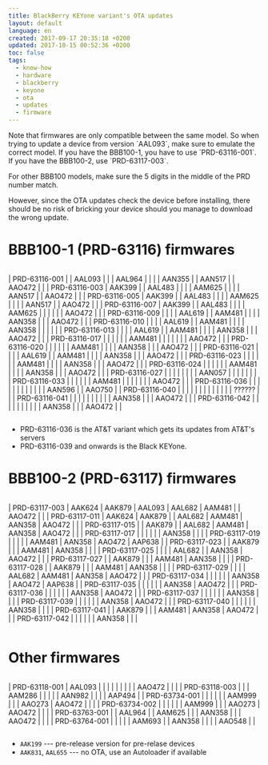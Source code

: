 ```yaml
---
title: BlackBerry KEYone variant's OTA updates
layout: default
language: en
created: 2017-09-17 20:35:18 +0200
updated: 2017-10-15 00:52:36 +0200
toc: false
tags:
  - know-how
  - hardware
  - blackberry
  - keyone
  - ota
  - updates
  - firmware
---
```

<p><div class="noteimportant" markdown="1">
Note that firmwares are only compatible between the same model. So when trying to update a device
from version `AAL093`, make sure to emulate the correct model. If you have the BBB100-1, you have
to use `PRD-63116-001`. If you have the BBB100-2, use `PRD-63117-003`.

For other BBB100 models, make sure the 5 digits in the middle of the PRD number match.

However, since the OTA updates check the device before installing, there should be no risk of
bricking your device should you manage to download the wrong update.
</div></p>


BBB100-1 (PRD-63116) firmwares
==============================

<div style="overflow-x: scroll;" markdown="1">

| PRD-63116-001 |        | AAL093 |        |        | AAL964 |        |        |        | AAN355 |        | AAN517 |        | AAO472 |        |
| PRD-63116-003 | AAK399 |        | AAL483 |        |        |        | AAM625 |        |        |        | AAN517 |        | AAO472 |        |
| PRD-63116-005 | AAK399 |        | AAL483 |        |        |        | AAM625 |        |        |        | AAN517 |        | AAO472 |        |
| PRD-63116-007 | AAK399 |        | AAL483 |        |        |        | AAM625 |        |        |        |        |        | AAO472 |        |
| PRD-63116-009 |        |        |        | AAL619 |        | AAM481 |        |        |        | AAN358 |        |        | AAO472 |        |
| PRD-63116-010 |        |        |        | AAL619 |        | AAM481 |        |        |        | AAN358 |        |        |        |        |
| PRD-63116-013 |        |        |        | AAL619 |        | AAM481 |        |        |        | AAN358 |        |        | AAO472 |        |
| PRD-63116-017 |        |        |        |        |        | AAM481 |        |        |        |        |        |        | AAO472 |        |
| PRD-63116-020 |        |        |        |        |        | AAM481 |        |        |        | AAN358 |        |        | AAO472 |        |
| PRD-63116-021 |        |        |        | AAL619 |        | AAM481 |        |        |        | AAN358 |        |        | AAO472 |        |
| PRD-63116-023 |        |        |        |        |        | AAM481 |        |        |        | AAN358 |        |        | AAO472 |        |
| PRD-63116-024 |        |        |        |        |        | AAM481 |        |        |        | AAN358 |        |        | AAO472 |        |
| PRD-63116-027 |        |        |        |        |        |        |        | AAN057 |        |        |        |        |        |        |
| PRD-63116-033 |        |        |        |        |        | AAM481 |        |        |        |        |        |        | AAO472 |        |
| PRD-63116-036 |        |        |        |        |        |        |        |        |        |        |        | AAN596 |        | AAO750 |
| PRD-63116-040 |        |        |        |        |        |        |        |        |        |        |        |        | ?????? |        |
| PRD-63116-041 |        |        |        |        |        |        |        |        |        | AAN358 |        |        | AAO472 |        |
| PRD-63116-042 |        |        |        |        |        |        |        |        |        | AAN358 |        |        | AAO472 |        |

</div>

* PRD-63116-036 is the AT&T variant which gets its updates from AT&T's servers
* PRD-63116-039 and onwards is the Black KEYone.


BBB100-2 (PRD-63117) firmwares
==============================

<div style="overflow-x: scroll;" markdown="1">

| PRD-63117-003 | AAK624 | AAK879 | AAL093 | AAL682 | AAM481 |        | AAO472 |        |
| PRD-63117-011 | AAK624 | AAK879 |        | AAL682 | AAM481 | AAN358 | AAO472 |        |
| PRD-63117-015 |        | AAK879 |        | AAL682 | AAM481 | AAN358 | AAO472 |        |
| PRD-63117-017 |        |        |        |        |        | AAN358 |        |        |
| PRD-63117-019 |        |        |        |        | AAM481 | AAN358 | AAO472 | AAP638 |
| PRD-63117-023 |        | AAK879 |        |        | AAM481 | AAN358 |        |        |
| PRD-63117-025 |        |        |        | AAL682 |        | AAN358 | AAO472 |        |
| PRD-63117-027 |        | AAK879 |        |        | AAM481 | AAN358 |        |        |
| PRD-63117-028 |        | AAK879 |        |        | AAM481 | AAN358 |        |        |
| PRD-63117-029 |        |        |        | AAL682 | AAM481 | AAN358 | AAO472 |        |
| PRD-63117-034 |        |        |        |        |        | AAN358 | AAO472 | AAP638 |
| PRD-63117-035 |        |        |        |        |        | AAN358 | AAO472 |        |
| PRD-63117-036 |        |        |        |        |        | AAN358 | AAO472 |        |
| PRD-63117-037 |        |        |        |        |        | AAN358 |        |        |
| PRD-63117-039 |        |        |        |        |        | AAN358 | AAO472 |        |
| PRD-63117-040 |        |        |        |        |        | AAN358 |        |        |
| PRD-63117-041 |        | AAK879 |        |        | AAM481 | AAN358 | AAO472 |        |
| PRD-63117-042 |        |        |        |        |        | AAN358 |        |        |

</div>


Other firmwares
===============

<div style="overflow-x: scroll;" markdown="1">

| PRD-63118-001 | AAL093 |        |        |        |        |        |        |        |        | AAO472 |        |        |
| PRD-63118-003 |        |        | AAM286 |        |        |        |        | AAN982 |        |        |        | AAP494 |
| PRD-63734-001 |        |        |        |        |        | AAM999 |        |        | AAO273 | AAO472 |        |        |
| PRD-63734-002 |        |        |        |        |        | AAM999 |        |        | AAO273 | AAO472 |        |        |
| PRD-63763-001 |        | AAL964 |        | AAM625 |        |        | AAN358 |        |        | AAO472 |        |        |
| PRD-63764-001 |        |        |        |        | AAM693 |        | AAN358 |        |        |        | AAO548 |        |

</div>

* `AAK199` --- pre-release version for pre-relase devices
* `AAK831`, `AAL655` --- no OTA, use an Autoloader if available
